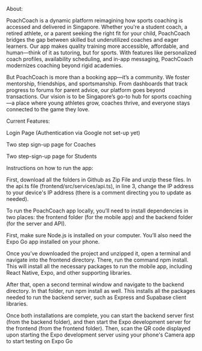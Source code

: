 About:

PoachCoach is a dynamic platform reimagining how sports coaching is accessed and delivered in Singapore. Whether you're a student coach, a retired athlete, or a parent seeking the right fit for your child, PoachCoach bridges the gap between skilled but underutilized coaches and eager learners. Our app makes quality training more accessible, affordable, and human—think of it as tutoring, but for sports. With features like personalized coach profiles, availability scheduling, and in-app messaging, PoachCoach modernizes coaching beyond rigid academies.

But PoachCoach is more than a booking app—it’s a community. We foster mentorship, friendships, and sportsmanship. From dashboards that track progress to forums for parent advice, our platform goes beyond transactions. Our vision is to be Singapore’s go-to hub for sports coaching—a place where young athletes grow, coaches thrive, and everyone stays connected to the game they love.


Current Features:

Login Page (Authentication via Google not set-up yet)

Two step sign-up page for Coaches

Two step-sign-up page for Students 



Instructions on how to run the app:

First, download all the folders in Github as Zip File and unzip these files. In the api.ts file (frontend/src/services/api.ts), in line 3, change the IP address to your device's IP address (there is a comment directing you to update as needed).

To run the PoachCoach app locally, you’ll need to install dependencies in two places: the frontend folder (for the mobile app) and the backend folder (for the server and API).

First, make sure Node.js is installed on your computer. You’ll also need the Expo Go app installed on your phone.

Once you’ve downloaded the project and unzipped it, open a terminal and navigate into the frontend directory. There, run the command npm install. This will install all the necessary packages to run the mobile app, including React Native, Expo, and other supporting libraries.

After that, open a second terminal window and navigate to the backend directory. In that folder, run npm install as well. This installs all the packages needed to run the backend server, such as Express and Supabase client libraries.

Once both installations are complete, you can start the backend server first (from the backend folder), and then start the Expo development server for the frontend (from the frontend folder). Then, scan the QR code displayed upon starting the Expo development server using your phone's Camera app to start testing on Expo Go
